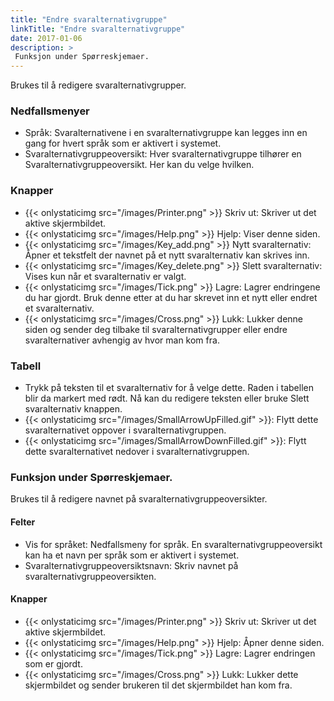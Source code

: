 ```yaml
---
title: "Endre svaralternativgruppe"
linkTitle: "Endre svaralternativgruppe"
date: 2017-01-06
description: >
 Funksjon under Spørreskjemaer. 
---
```

Brukes til å redigere svaralternativgrupper. 

### Nedfallsmenyer

- Språk: Svaralternativene i en svaralternativgruppe kan legges inn en gang for hvert språk som er aktivert i systemet.
- Svaralternativgruppeoversikt: Hver svaralternativgruppe tilhører en Svaralternativgruppeoversikt. Her kan du velge hvilken.

### Knapper

- {{< onlystaticimg src="/images/Printer.png" >}} Skriv ut: Skriver ut det aktive skjermbildet.
- {{< onlystaticimg src="/images/Help.png" >}} Hjelp: Viser denne siden.
- {{< onlystaticimg src="/images/Key_add.png" >}} Nytt svaralternativ: Åpner et tekstfelt der navnet på et nytt svaralternativ kan skrives inn.
- {{< onlystaticimg src="/images/Key_delete.png" >}} Slett svaralternativ: Vises kun når et svaralternativ er valgt.
- {{< onlystaticimg src="/images/Tick.png" >}} Lagre: Lagrer endringene du har gjordt. Bruk denne etter at du har skrevet inn et nytt eller endret et svaralternativ.
- {{< onlystaticimg src="/images/Cross.png" >}} Lukk: Lukker denne siden og sender deg tilbake til svaralternativgrupper eller endre svaralternativer avhengig av hvor man kom fra.

### Tabell

- Trykk på teksten til et svaralternativ for å velge dette. Raden i tabellen blir da markert med rødt. Nå kan du redigere teksten eller bruke Slett svaralternativ knappen.
- {{< onlystaticimg src="/images/SmallArrowUpFilled.gif" >}}: Flytt dette svaralternativet oppover i svaralternativgruppen.
- {{< onlystaticimg src="/images/SmallArrowDownFilled.gif" >}}: Flytt dette svaralternativet nedover i svaralternativgruppen.

### Funksjon under Spørreskjemaer.

Brukes til å redigere navnet på svaralternativgruppeoversikter.

#### Felter

- Vis for språket: Nedfallsmeny for språk. En svaralternativgruppeoversikt kan ha et navn per språk som er aktivert i systemet.
- Svaralternativgruppeoversiktsnavn: Skriv navnet på svaralternativgruppeoversikten.

#### Knapper

- {{< onlystaticimg src="/images/Printer.png" >}} Skriv ut: Skriver ut det aktive skjermbildet.
- {{< onlystaticimg src="/images/Help.png" >}} Hjelp: Åpner denne siden.
- {{< onlystaticimg src="/images/Tick.png" >}} Lagre: Lagrer endringen som er gjordt.
- {{< onlystaticimg src="/images/Cross.png" >}} Lukk: Lukker dette skjermbildet og sender brukeren til det skjermbildet han kom fra.

